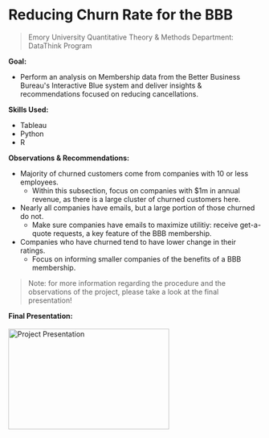 # Reducing Churn Rate for the BBB
> Emory University Quantitative Theory &amp; Methods Department: DataThink Program

**Goal:**
- Perform an analysis on Membership data from the Better Business Bureau's Interactive Blue system and deliver insights &amp; recommendations focused on reducing cancellations.

**Skills Used:**
- Tableau
- Python
- R

**Observations & Recommendations:**
- Majority of churned customers come from companies with 10 or less employees.
  - Within this subsection, focus on companies with $1m in annual revenue, as there is a large cluster of churned customers here.
- Nearly all companies have emails, but a large portion of those churned do not.
  - Make sure companies have emails to maximize utilitiy: receive get-a-quote requests, a key feature of the BBB membership.
- Companies who have churned tend to have lower change in their ratings.
  - Focus on informing smaller companies of the benefits of a BBB membership.

> Note: for more information regarding the procedure and the observations of the project, please take a look at the final presentation!

**Final Presentation:**
</br>
</br>
<a href="https://github.com/jspgr33n/QTM-DataThink/blob/main/BBB%20DataThink%20Final%20Presentation.pdf">
  <img src="https://github.com/jspgr33n/QTM-DataThink/assets/70019194/ed668286-eb83-471b-8a86-2f57ac01a4ac" alt="Project Presentation" width="320" height="200">
</a>

